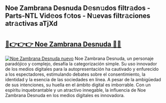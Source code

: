 ## Noe Zambrana Desnuda D𝚎sn𝚞dos filtr𝚊dos - Parts-NTL Vid𝚎os f𝚘tos - N𝚞evas filtr𝚊ciones atr𝚊ctivas aTjXd

# <h2><a href="http://mbbwonx.tromn.icu/?c=Noe+Zambrana+Desnuda">🔗👉👉👉 Noe Zambrana Desnuda 🔗🔗</a></h2>

[![Noe Zambrana Desnuda nuevo](https://i.imgur.com/pEAQMta.gif)](http://mbbwonx.tromn.icu/?c=Noe+Zambrana+Desnuda)
Noe Zambrana Desnuda, un personaje paradójico y complejo, desafía la categorización simple. Su uso innovador de los medios digitales para la autopresentación ha cautivado y enfurecido a los espectadores, estimulando debates sobre el consentimiento, la identidad y la esencia de las sociedades en línea. A pesar de la ambigüedad de sus intenciones, su huella en el ámbito digital es imborrable. Con un espíritu inquebrantable y un atractivo innegable, la influencia de Noe Zambrana Desnuda en los medios digitales es innovadora.
